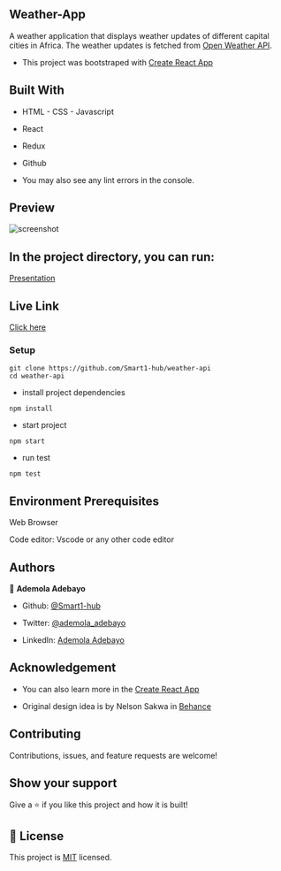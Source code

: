 ## Weather-App
A weather application that displays weather updates of different capital cities in Africa. The weather updates is fetched from [Open Weather API](https://openweathermap.org/api). 

- This project was bootstraped with [Create React App](https://github.com/facebook/create-react-app)

## Built With

- HTML - CSS - Javascript
- React
- Redux
- Github

- You may also see any lint errors in the console.

## Preview
![screenshot](.src/images/screenshot.png)

## In the project directory, you can run:

 [Presentation](https://drive.google.com/file/d/1gZmaaKX9WP74QxNw_a7PjeTdfEfvZI8P/view?usp=sharing)

## Live Link

[Click here](https://deploy-preview-3--monumental-paletas-7ab791.netlify.app)

### Setup
~~~ 
git clone https://github.com/Smart1-hub/weather-api
cd weather-api

~~~
- install project dependencies
```
npm install
```
- start project
```
npm start
```
- run test
```
npm test
```
## Environment Prerequisites

Web Browser

Code editor: Vscode or any other code editor

## Authors

👤 **Ademola Adebayo**

- Github: [@Smart1-hub](https://github.com/Smart1-hub)

- Twitter: [@ademola_adebayo](https://twitter.com/ademola_adebayo)

- LinkedIn: [Ademola Adebayo](https://www.linkedin.com/in/ademola-adebayo-81051578/)

## Acknowledgement

- You can also learn more in the [Create React App](https://facebook.github.io/create-react-app/docs/getting-started)

- Original design idea is by Nelson Sakwa in [Behance](https://www.behance.net/gallery/31579789/Ballhead-App-(Free-PSDs))

## Contributing

Contributions, issues, and feature requests are welcome!

## Show your support

Give a ⭐ if you like this project and how it is built!

## 📝 License

This project is [MIT](https://github.com/microverseinc/readme-template/blob/master/MIT.md) licensed.